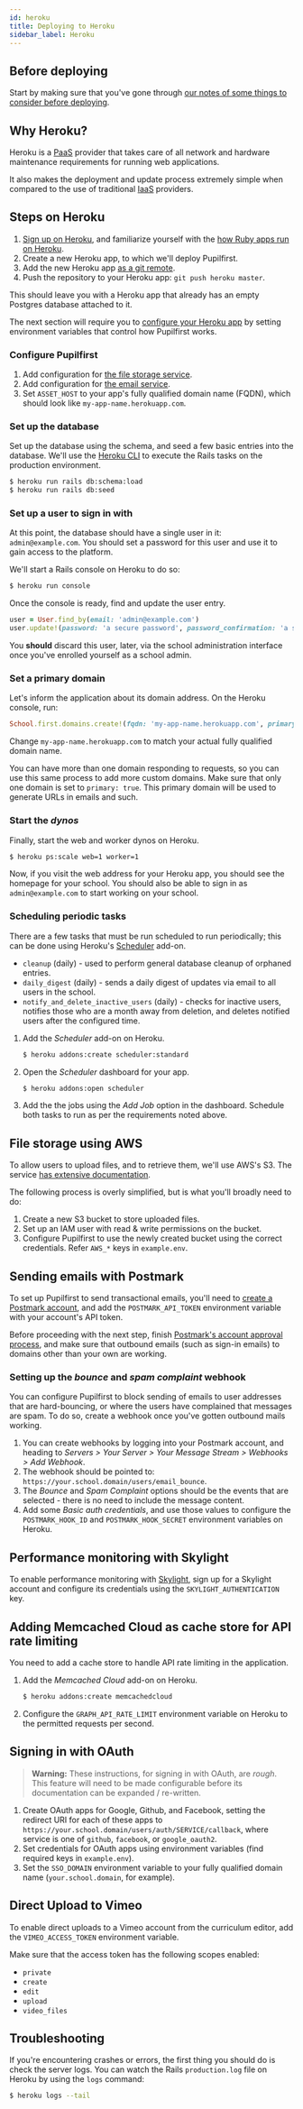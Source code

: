 ```yaml
---
id: heroku
title: Deploying to Heroku
sidebar_label: Heroku
---
```


## Before deploying

Start by making sure that you've gone through [our notes of some things to consider before deploying](before_deploying).

## Why Heroku?

Heroku is a [PaaS](https://en.wikipedia.org/wiki/Platform_as_a_service) provider that takes care of all network and hardware maintenance requirements for running web applications.

It also makes the deployment and update process extremely simple when compared to the use of traditional [IaaS](https://en.wikipedia.org/wiki/Infrastructure_as_a_service) providers.

## Steps on Heroku

1. [Sign up on Heroku](https://signup.heroku.com), and familiarize yourself with the [how Ruby apps run on Heroku](https://devcenter.heroku.com/articles/getting-started-with-ruby).
2. Create a new Heroku app, to which we'll deploy Pupilfirst.
3. Add the new Heroku app [as a git remote](https://devcenter.heroku.com/articles/git#for-an-existing-heroku-app).
4. Push the repository to your Heroku app: `git push heroku master`.

This should leave you with a Heroku app that already has an empty Postgres database attached to it.

The next section will require you to [configure your Heroku app](https://devcenter.heroku.com/articles/config-vars) by setting environment variables that control how Pupilfirst works.

### Configure Pupilfirst

1. Add configuration for [the file storage service](#file-storage-using-aws).
2. Add configuration for [the email service](#sending-emails-with-postmark).
3. Set `ASSET_HOST` to your app's fully qualified domain name (FQDN), which should look like `my-app-name.herokuapp.com`.

### Set up the database

Set up the database using the schema, and seed a few basic entries into the database. We'll use the [Heroku CLI](https://devcenter.heroku.com/articles/heroku-cli) to execute the Rails tasks on the production environment.

```bash
$ heroku run rails db:schema:load
$ heroku run rails db:seed
```

### Set up a user to sign in with

At this point, the database should have a single user in it: `admin@example.com`. You should set a password for this
user and use it to gain access to the platform.

We'll start a Rails console on Heroku to do so:

```bash
$ heroku run console
```

Once the console is ready, find and update the user entry.

```ruby
user = User.find_by(email: 'admin@example.com')
user.update!(password: 'a secure password', password_confirmation: 'a secure password')
```

You **should** discard this user, later, via the school administration interface once you've enrolled yourself as a school
admin.

### Set a primary domain

Let's inform the application about its domain address. On the Heroku console, run:

```ruby
School.first.domains.create!(fqdn: 'my-app-name.herokuapp.com', primary: true)
```

Change `my-app-name.herokuapp.com` to match your actual fully qualified domain name.

You can have more than one domain responding to requests, so you can use this same process to add more custom domains.
Make sure that only one domain is set to `primary: true`. This primary domain will be used to generate URLs in emails
and such.

### Start the _dynos_

Finally, start the web and worker dynos on Heroku.

```bash
$ heroku ps:scale web=1 worker=1
```

Now, if you visit the web address for your Heroku app, you should see the homepage for your school. You should also be able to sign in as `admin@example.com` to start working on your school.

### Scheduling periodic tasks

There are a few tasks that must be run scheduled to run periodically; this can be done using Heroku's [Scheduler](https://devcenter.heroku.com/articles/scheduler) add-on.

- `cleanup` (daily) - used to perform general database cleanup of orphaned entries.
- `daily_digest` (daily) - sends a daily digest of updates via email to all users in the school.
- `notify_and_delete_inactive_users` (daily) - checks for inactive users, notifies those who are a month away from deletion, and deletes notified users after the configured time.

1. Add the _Scheduler_ add-on on Heroku.
   ```bash
   $ heroku addons:create scheduler:standard
   ```
2. Open the _Scheduler_ dashboard for your app.
   ```bash
   $ heroku addons:open scheduler
   ```
3. Add the the jobs using the _Add Job_ option in the dashboard. Schedule both tasks to run as per the requirements noted above.

## File storage using AWS

To allow users to upload files, and to retrieve them, we'll use AWS's S3. The service [has extensive documentation](https://docs.aws.amazon.com/AmazonS3/latest/dev/Welcome.html).

The following process is overly simplified, but is what you'll broadly need to do:

1. Create a new S3 bucket to store uploaded files.
2. Set up an IAM user with read & write permissions on the bucket.
3. Configure Pupilfirst to use the newly created bucket using the correct credentials. Refer `AWS_*` keys in `example.env`.

## Sending emails with Postmark

To set up Pupilfirst to send transactional emails, you'll need to [create a Postmark account](https://postmarkapp.com/manual), and add the `POSTMARK_API_TOKEN` environment variable with your account's API token.

Before proceeding with the next step, finish [Postmark's account approval process](https://postmarkapp.com/support/article/1084-how-does-the-account-approval-process-work), and make sure that outbound emails (such as sign-in emails) to domains other than your own are working.

### Setting up the _bounce_ and _spam complaint_ webhook

You can configure Pupilfirst to block sending of emails to user addresses that are hard-bouncing, or where the users have complained that messages are spam. To do so, create a webhook once you've gotten outbound mails working.

1. You can create webhooks by logging into your Postmark account, and heading to _Servers > Your Server > Your Message Stream > Webhooks > Add Webhook_.
2. The webhook should be pointed to: `https://your.school.domain/users/email_bounce`.
3. The _Bounce_ and _Spam Complaint_ options should be the events that are selected - there is no need to include the message content.
4. Add some _Basic auth credentials_, and use those values to configure the `POSTMARK_HOOK_ID` and `POSTMARK_HOOK_SECRET` environment variables on Heroku.

## Performance monitoring with Skylight

To enable performance monitoring with [Skylight](https://www.skylight.io/), sign up for a Skylight account and configure its credentials using the `SKYLIGHT_AUTHENTICATION` key.

## Adding Memcached Cloud as cache store for API rate limiting

You need to add a cache store to handle API rate limiting in the application.

1. Add the _Memcached Cloud_ add-on on Heroku.
   ```bash
   $ heroku addons:create memcachedcloud
   ```
2. Configure the `GRAPH_API_RATE_LIMIT` environment variable on Heroku to the permitted requests per second.

## Signing in with OAuth

> **Warning:** These instructions, for signing in with OAuth, are _rough_. This feature will need to be made configurable before its documentation can be expanded / re-written.

1. Create OAuth apps for Google, Github, and Facebook, setting the redirect URI for each of these apps to `https://your.school.domain/users/auth/SERVICE/callback`, where service is one of `github`, `facebook`, or `google_oauth2`.
2. Set credentials for OAuth apps using environment variables (find required keys in `example.env`).
3. Set the `SSO_DOMAIN` environment variable to your fully qualified domain name (`your.school.domain`, for example).

## Direct Upload to Vimeo

To enable direct uploads to a Vimeo account from the curriculum editor, add the `VIMEO_ACCESS_TOKEN` environment variable.

Make sure that the access token has the following scopes enabled:

- `private`
- `create`
- `edit`
- `upload`
- `video_files`

## Troubleshooting

If you're encountering crashes or errors, the first thing you should do is check the server logs. You can watch the Rails `production.log` file on Heroku by using the `logs` command:

```bash
$ heroku logs --tail
```

